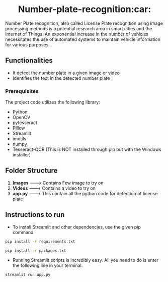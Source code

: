 
<h1 align="center"> Number-plate-recognition:car: </h1>
Number Plate recognition, also called License Plate recognition using image processing methods is a potential research area in smart cities and the Internet of Things. An exponential increase in the number of vehicles necessitates the use of automated systems to maintain vehicle information for various purposes.

## Functionalities

* It detect the number plate in a given image or video 
* Identifies the text in the detected number plate

### Prerequisites 
The project code utilizes the following library:
*    Python 
*    OpenCV  
*    pytesseract 
*    Pillow
*    Streamlit
*    imutils 
*    numpy
*    Tesseract-OCR (This is NOT installed through pip but with the Windows installer)

## Folder Structure
1.  **Images** ---> Contains Few image to try on
2.  **Videos** ---> Contains a video to try on
3.  **app.py** ---> This contain all the python code for detection of license plate

## Instructions to run
* To install Streamlit and other dependencies, use the given pip command.
```bash
pip install -r requirements.txt
```

```bash
pip install -r packages.txt
```

* Running Streamlit scripts is incredibly easy. All you need to do is enter the following line in your terminal.

```bash
streamlit run app.py
```
